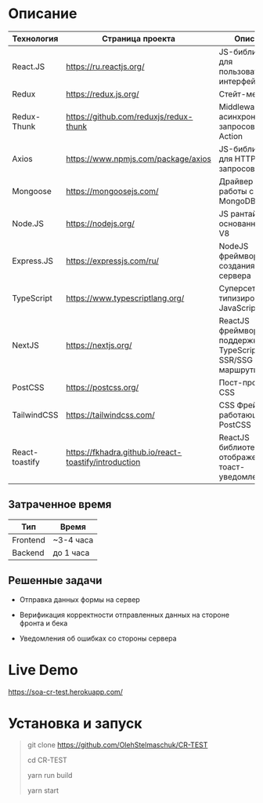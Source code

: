# Описание

| Технология     | Страница проекта                                      | Описание                                                            |
| -------------- | ----------------------------------------------------- | ------------------------------------------------------------------- |
| React.JS       | https://ru.reactjs.org/                               | JS-библиотека для пользовательских интерфейсов                      |
| Redux          | https://redux.js.org/                                 | Стейт-менеджер                                                      |
| Redux-Thunk    | https://github.com/reduxjs/redux-thunk                | Middleware для асинхронных запросов в Redux Action                  |
| Axios          | https://www.npmjs.com/package/axios                   | JS-библиотека для HTTP-запросов                                     |
| Mongoose       | https://mongoosejs.com/                               | Драйвер для работы с БД MongoDB                                     |
| Node.JS        | https://nodejs.org/                                   | JS рантайм основанный на V8                                         |
| Express.JS     | https://expressjs.com/ru/                             | NodeJS фреймворк для создания веб-сервера                           |
| TypeScript     | https://www.typescriptlang.org/                       | Суперсет для типизирование JavaScript                               |
| NextJS         | https://nextjs.org/                                   | ReactJS фреймворк с поддержкой TypeScript, SSR/SSG и маршрутизацией |
| PostCSS        | https://postcss.org/                                  | Пост-процессор CSS                                                  |
| TailwindCSS    | https://tailwindcss.com/                              | CSS Фреймворк работающий на PostCSS                                 |
| React-toastify | https://fkhadra.github.io/react-toastify/introduction | ReactJS библиотека для отображение тоаст-уведомлений                |

## Затраченное время

| Тип      | Время     |
| -------- | --------- |
| Frontend | ~3-4 часа |
| Backend  | до 1 часа |

## Решенные задачи

- Отправка данных формы на сервер

- Верификация корректности отправленных данных на стороне фронта и бека

- Уведомления об ошибках со стороны сервера

# Live Demo

https://soa-cr-test.herokuapp.com/

# Установка и запуск

> git clone https://github.com/OlehStelmaschuk/CR-TEST
> 
> cd CR-TEST
> 
> yarn run build
> 
> yarn start
